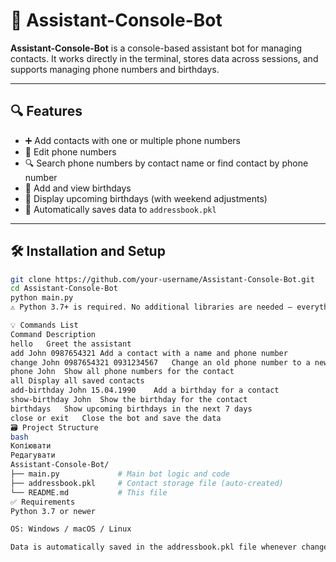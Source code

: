 # 🤖 Assistant-Console-Bot

**Assistant-Console-Bot** is a console-based assistant bot for managing contacts. It works directly in the terminal, stores data across sessions, and supports managing phone numbers and birthdays.

---

## 🔍 Features

- ➕ Add contacts with one or multiple phone numbers
- 🔄 Edit phone numbers
- 🔍 Search phone numbers by contact name or find contact by phone number
- 🎂 Add and view birthdays
- 📅 Display upcoming birthdays (with weekend adjustments)
- 💾 Automatically saves data to `addressbook.pkl`

---

## 🛠️ Installation and Setup

```bash
git clone https://github.com/your-username/Assistant-Console-Bot.git
cd Assistant-Console-Bot
python main.py
⚠️ Python 3.7+ is required. No additional libraries are needed — everything is part of the standard Python library.

💡 Commands List
Command	Description
hello	Greet the assistant
add John 0987654321	Add a contact with a name and phone number
change John 0987654321 0931234567	Change an old phone number to a new one
phone John	Show all phone numbers for the contact
all	Display all saved contacts
add-birthday John 15.04.1990	Add a birthday for a contact
show-birthday John	Show the birthday for the contact
birthdays	Show upcoming birthdays in the next 7 days
close or exit	Close the bot and save the data
🗃️ Project Structure
bash
Копіювати
Редагувати
Assistant-Console-Bot/
├── main.py             # Main bot logic and code
├── addressbook.pkl     # Contact storage file (auto-created)
└── README.md           # This file
✅ Requirements
Python 3.7 or newer

OS: Windows / macOS / Linux

Data is automatically saved in the addressbook.pkl file whenever changes are made.

